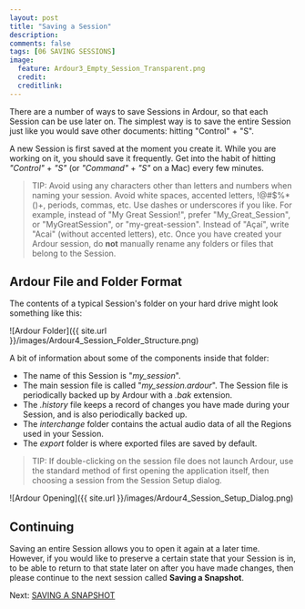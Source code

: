 ```yaml
---
layout: post
title: "Saving a Session"
description:
comments: false 
tags: [06 SAVING SESSIONS]
image:
  feature: Ardour3_Empty_Session_Transparent.png
  credit:  
  creditlink:  
---
```


There are a number of ways to save Sessions in Ardour, so that each
Session can be use later on. The simplest way is to save the entire
Session just like you would save other documents: hitting "Control" + "S".

A new Session is first saved at the moment you create it. While you are working on it, you should save it
frequently. Get into the habit of hitting *"Control"* + *"S"* (or *"Command"* + *"S"* on a Mac) every few minutes.

> TIP: Avoid using any characters other than letters and numbers when naming your session. Avoid white spaces, accented letters, !@#$%*()+, periods, commas, etc. Use dashes or underscores if you like. For example, instead of "My Great Session!", prefer "My_Great_Session", or "MyGreatSession", or "my-great-session". Instead of "Açaí", write "Acai" (without accented letters), etc. Once you have created your Ardour session, do **not** manually rename any folders or files that belong to the Session.

## Ardour File and Folder Format

The contents of a typical Session's folder on your hard drive might look something like
this:

![Ardour Folder]({{ site.url }}/images/Ardour4_Session_Folder_Structure.png)

A bit of information about some of the components inside that folder:

* The name of this Session is "*my_session*".
* The main session file is called "*my_session.ardour*". The Session file is periodically backed up by Ardour with a *.bak* extension.
* The *.history* file keeps a record of changes you have made during your Session, and is also periodically backed up.
* The *interchange* folder contains the actual audio data of all the Regions used in your Session.
* The *export* folder is where exported files are saved by default.

> TIP: If double-clicking on the session file does not launch Ardour, use the standard method of first opening the application itself, then choosing a session from the Session Setup dialog.

![Ardour Opening]({{ site.url }}/images/Ardour4_Session_Setup_Dialog.png)

## Continuing

Saving an entire Session allows you to open it again at a later time.
However, if you would like to preserve a certain state that your Session
is in, to be able to return to that state later on after you have made
changes, then please continue to the next session called **Saving 
a Snapshot**. 

Next: [SAVING A SNAPSHOT](../saving-a-snapshot)
